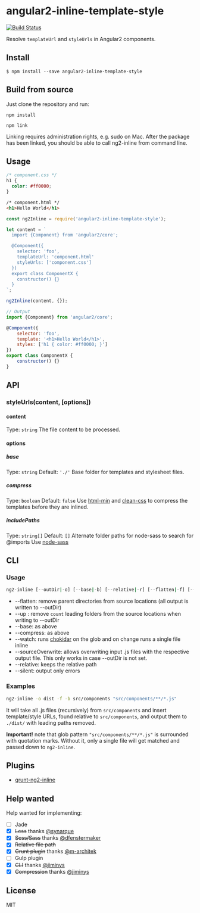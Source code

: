 # angular2-inline-template-style

[![Build Status](https://travis-ci.org/pablodenadai/angular2-inline-template-style.svg?branch=master)](https://travis-ci.org/pablodenadai/angular2-inline-template-style)

Resolve `templateUrl` and `styleUrls` in Angular2 components.

## Install

```
$ npm install --save angular2-inline-template-style
```

## Build from source

Just clone the repository and run:

```
npm install

npm link
```

Linking requires administration rights, e.g. sudo on Mac.
After the package has been linked, you should be able to call ng2-inline from command line.


## Usage

```css
/* component.css */
h1 {
  color: #ff0000;
}
```

```html
/* component.html */
<h1>Hello World</h1>
```

```js
const ng2Inline = require('angular2-inline-template-style');

let content = `
  import {Component} from 'angular2/core';

  @Component({
    selector: 'foo',
    templateUrl: 'component.html'
    styleUrls: ['component.css']
  })
  export class ComponentX {
    constructor() {}
  }
`;

ng2Inline(content, {});
```

```js
// Output
import {Component} from 'angular2/core';

@Component({
	selector: 'foo',
	template: '<h1>Hello World</h1>',
	styles: ['h1 { color: #ff0000; }']
})
export class ComponentX {
	constructor() {}
}
```

## API
### styleUrls(content, [options])
#### content
Type: `string`
The file content to be processed.

#### options
##### base
Type: `string`
Default: `'./'`
Base folder for templates and stylesheet files.
##### compress
Type: `boolean`
Default: `false`
Use [html-min](https://github.com/kangax/html-minifier) and [clean-css](https://github.com/jakubpawlowicz/clean-css) to compress the templates before they are inlined.
##### includePaths
Type: `string[]`
Default: `[]`
Alternate folder paths for node-sass to search for @imports
Use [node-sass](https://github.com/sass/node-sass#includepaths)

## CLI
### Usage
```bash
ng2-inline [--outDir|-o] [--base|-b] [--relative|-r] [--flatten|-f] [--up|-u <count>] [--compress|-c] [--watch|-w] [--sourceOverwrite|-s] <path glob>
```
- --flatten: remove parent directories from source locations (all output is written to --outDir)
- --up <count>: remove `count` leading folders from the source locations when writing to --outDir
- --base: as above
- --compress: as above
- --watch: runs [chokidar](https://github.com/paulmillr/chokidar) on the glob and on change runs a single file inline
- --sourceOverwrite: allows overwriting input .js files with the respective output file. This only works in case --outDir is not set.
- --relative: keeps the relative path
- --silent: output only errors

### Examples
```bash
ng2-inline -o dist -f -b src/components "src/components/**/*.js"
```

It will take all .js files (recursively) from `src/components` and insert template/style URLs, found relative to `src/components`, and output them to `./dist/` with leading paths removed.

**Important!** note that glob pattern `"src/components/**/*.js"` is surrounded with quotation marks. Without it, only a single file will get matched and passed down to `ng2-inline`.

## Plugins
 - [grunt-ng2-inline](https://github.com/m-architek/grunt-ng2-inline)

## Help wanted
Help wanted for implementing:

- [ ] Jade
- [x] ~~Less~~ thanks [@synarque](https://github.com/synarque)
- [x] ~~Scss/Sass~~ thanks [@dfenstermaker](https://github.com/dfenstermaker)
- [x] ~~Relative file path~~
- [x] ~~Grunt plugin~~ thanks [@m-architek](https://github.com/m-architek)
- [ ] Gulp plugin
- [x] ~~CLI~~ thanks [@jiminys](https://github.com/jiminys)
- [x] ~~Compression~~ thanks [@jiminys](https://github.com/jiminys)

## License
MIT
